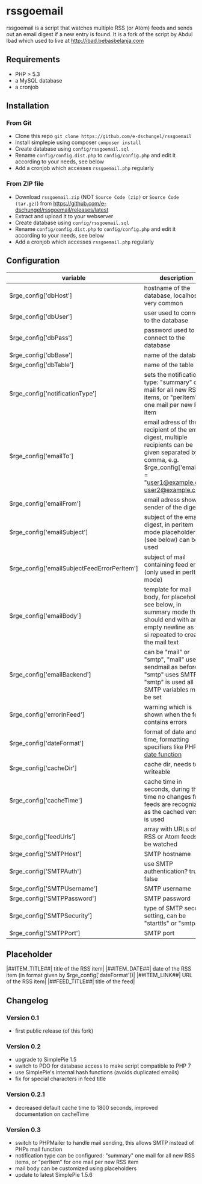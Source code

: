 # rssgoemail
rssgoemail is a script that watches multiple RSS (or Atom) feeds and sends out an email digest if a new entry is found.
It is a fork of the script by Abdul Ibad which used to live at http://ibad.bebasbelanja.com

## Requirements
* PHP > 5.3
* a MySQL database
* a cronjob

## Installation
### From Git
* Clone this repo `git clone https://github.com/e-dschungel/rssgoemail`
* Install simplepie using composer `composer install`
* Create database using `config/rssgoemail.sql`
* Rename `config/config.dist.php` to `config/config.php` and edit it according to your needs, see below
* Add a cronjob which accesses `rssgoemail.php` regularly

### From ZIP file
* Download `rssgoemail.zip` (NOT `Source Code (zip)` or `Source Code (tar.gz)`)  from https://github.com/e-dschungel/rssgoemail/releases/latest
* Extract and upload it to your webserver
* Create database using `config/rssgoemail.sql`
* Rename `config/config.dist.php` to `config/config.php` and edit it according to your needs, see below
* Add a cronjob which accesses `rssgoemail.php` regularly

## Configuration
|variable|description|
|---|---|
|$rge_config['dbHost']| hostname of the database, localhost is very common|
|$rge_config['dbUser']| user used to connect to the database|
|$rge_config['dbPass']| password used to connect to the database|
|$rge_config['dbBase']| name of the database|
|$rge_config['dbTable']| name of the table|
|$rge_config['notificationType']| sets the notification type: "summary" one mail for all new RSS items, or "perItem" for one mail per new RSS item|
|$rge_config['emailTo']| email adress of the recipient of the email digest, multiple recipients can be given separated by comma, e.g. $rge_config['emailTo'] = "user1@example.com, user2@example.com";|
|$rge_config['emailFrom']| email adress shown as sender of the digest|
|$rge_config['emailSubject']| subject of the email digest, in perItem mode placeholders (see below) can be used|
|$rge_config['emailSubjectFeedErrorPerItem']| subject of mail containing feed errors (only used in perItem mode)|
|$rge_config['emailBody']| template for mail body, for placeholder see below, in summary mode this should end with an empty newline as this si repeated to create the mail text|
|$rge_config['emailBackend']| can be "mail" or "smtp", "mail" uses sendmail as before, "smtp" uses SMTP. If "smtp" is used all SMTP variables must be set|
|$rge_config['errorInFeed']| warning which is shown when the feed contains errors|
|$rge_config['dateFormat']| format of date and time, formatting specifiers like PHP's [date function](https://secure.php.net/manual/function.date.php)|
|$rge_config['cacheDir']| cache dir, needs to be writeable|
|$rge_config['cacheTime']| cache time in seconds, during this time no changes from feeds are recognized as the cached version is used|
|$rge_config['feedUrls']| array with URLs of RSS or Atom feeds to be watched|
|$rge_config['SMTPHost']| SMTP hostname|
|$rge_config['SMTPAuth']| use SMTP authentication? true or false|
|$rge_config['SMTPUsername']| SMTP username|
|$rge_config['SMTPPassword']| SMTP password|
|$rge_config['SMTPSecurity']| type of SMTP security setting, can be "starttls" or "smtps"|
|$rge_config['SMTPPort']| SMTP port|

## Placeholder
|##ITEM_TITLE##| title of the RSS item|
|##ITEM_DATE##| date of the RSS item (in format given by $rge_config['dateFormat'])|
|##ITEM_LINK##| URL of the RSS item|
|##FEED_TITLE##| title of the feed|

## Changelog
### Version 0.1
* first public release (of this fork)

### Version 0.2
* upgrade to SimplePie 1.5
* switch to PDO for database access to make script compatible to PHP 7
* use SimplePie's internal hash functions (avoids duplicated emails)
* fix for special characters in feed title

### Version 0.2.1
* decreased default cache time to 1800 seconds, improved documentation on cacheTime

### Version 0.3
* switch to PHPMailer to handle mail sending, this allows SMTP instead of PHPs mail function
* notification type can be configured: "summary" one mail for all new RSS items, or "perItem" for one mail per new RSS item
* mail body can be customized using placeholders
* update to latest SimplePie 1.5.6
